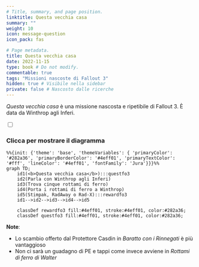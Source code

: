 ```yaml
---
# Title, summary, and page position.
linktitle: Questa vecchia casa
summary: ""
weight: 10
icon: message-question
icon_pack: fas

# Page metadata.
title: Questa vecchia casa
date: 2022-11-15
type: book # Do not modify.
commentable: true
tags: "Missioni nascoste di Fallout 3"
hidden: true # Visibile nella sidebar
private: false # Nascosto dalle ricerche
---
```


<div class="fo3">

*Questa vecchia casa* è una missione nascosta e ripetibile di Fallout 3. È data da Winthrop agli Inferi.



<section class="chart-collapse">
<input type="checkbox" name="collapse2" id="handle2">
<h3 class="handle">
<label for="handle2">Clicca per mostrare il diagramma</label>
</h3>
<div class="content">

```mermaid
%%{init: {'theme': 'base', 'themeVariables': { 'primaryColor': '#282a36', 'primaryBorderColor': '#4eff01', 'primaryTextColor': '#fff', 'lineColor': '#4eff01', 'fontFamily': 'Jura'}}}%%
graph TD;
    id1(<b>Questa vecchia casa</b>):::questfo3
    id2(Parla con Winthrop agli Inferi)
    id3(Trova cinque rottami di ferro)
    id4(Porta i rottami di ferro a Winthrop)
    id5(Stimpak, RadAway o Rad-X):::rewardfo3
    id1-->id2-->id3-->id4-->id5
    
    classDef rewardfo3 fill:#4eff01, stroke:#4eff01, color:#282a36;
    classDef questfo3 fill:#4eff01, stroke:#4eff01, color:#282a36;
```

</div>
</section>

**Note**:
- Lo scambio offerto dal Protettore Casdin in *Baratto con i Rinnegati* è più vantaggioso
- Non ci sarà un guadagno di PE e tappi come invece avviene in *Rottami di ferro di Walter*


</div>